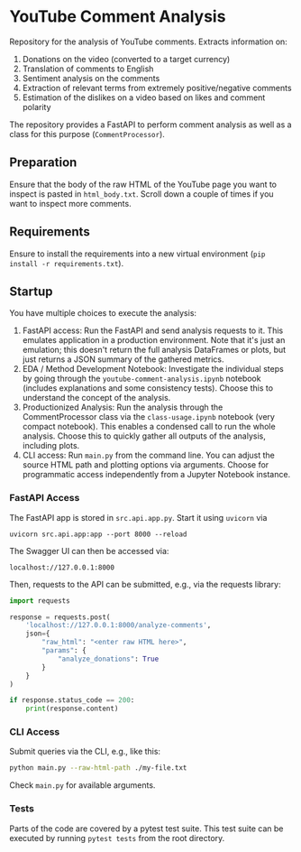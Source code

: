 # YouTube Comment Analysis

Repository for the analysis of YouTube comments. Extracts information on:

1. Donations on the video (converted to a target currency)
2. Translation of comments to English
3. Sentiment analysis on the comments
4. Extraction of relevant terms from extremely positive/negative comments
5. Estimation of the dislikes on a video based on likes and comment polarity

The repository provides a FastAPI to perform comment analysis as well as a class for this purpose (`CommentProcessor`).

## Preparation

Ensure that the body of the raw HTML of the YouTube page you want to inspect is pasted in `html_body.txt`. Scroll down a couple of times if you want to inspect more comments.

## Requirements

Ensure to install the requirements into a new virtual environment (`pip install -r requirements.txt`).

## Startup

You have multiple choices to execute the analysis:

1. FastAPI access: Run the FastAPI and send analysis requests to it. This emulates application in a production environment. Note that it's just an emulation; this doesn't return the full analysis DataFrames or plots, but just returns a JSON summary of the gathered metrics.
2. EDA / Method Development Notebook: Investigate the individual steps by going through the `youtube-comment-analysis.ipynb` notebook (includes explanations and some consistency tests). Choose this to understand the concept of the analysis.
3. Productionized Analysis: Run the analysis through the CommentProcessor class via the `class-usage.ipynb` notebook (very compact notebook). This enables a condensed call to run the whole analysis. Choose this to quickly gather all outputs of the analysis, including plots.
4. CLI access: Run `main.py` from the command line. You can adjust the source HTML path and plotting options via arguments. Choose for programmatic access independently from a Jupyter Notebook instance.

### FastAPI Access

The FastAPI app is stored in `src.api.app.py`. Start it using `uvicorn` via

```
uvicorn src.api.app:app --port 8000 --reload
```

The Swagger UI can then be accessed via:

```
localhost://127.0.0.1:8000
```

Then, requests to the API can be submitted, e.g., via the requests library:

```python
import requests

response = requests.post(
    'localhost://127.0.0.1:8000/analyze-comments',
    json={
        "raw_html": "<enter raw HTML here>",
        "params": {
            "analyze_donations": True
        }
    }
)

if response.status_code == 200:
    print(response.content)
```

### CLI Access

Submit queries via the CLI, e.g., like this:

```sh
python main.py --raw-html-path ./my-file.txt
```

Check `main.py` for available arguments.

### Tests

Parts of the code are covered by a pytest test suite. This test suite can be executed by running `pytest tests` from the root directory.
